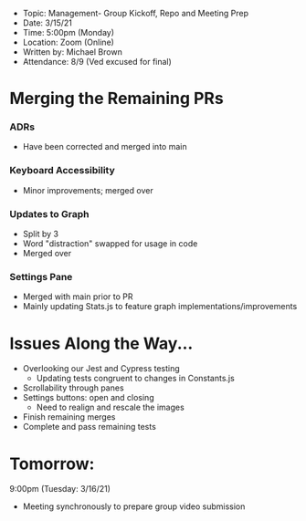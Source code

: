 - Topic: Management- Group Kickoff, Repo and Meeting Prep
- Date: 3/15/21
- Time: 5:00pm (Monday)
- Location: Zoom (Online)
- Written by: Michael Brown
- Attendance: 8/9 (Ved excused for final)

# Merging the Remaining PRs

### ADRs
- Have been corrected and merged into main

### Keyboard Accessibility
- Minor improvements; merged over

### Updates to Graph
- Split by 3
- Word "distraction" swapped for usage in code
- Merged over

### Settings Pane
- Merged with main prior to PR
- Mainly updating Stats.js to feature graph implementations/improvements

# Issues Along the Way...

- Overlooking our Jest and Cypress testing
  - Updating tests congruent to changes in Constants.js
- Scrollability through panes
- Settings buttons: open and closing
  - Need to realign and rescale the images
- Finish remaining merges
- Complete and pass remaining tests

# Tomorrow:
9:00pm (Tuesday: 3/16/21)
- Meeting synchronously to prepare group video submission

